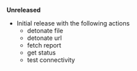 **Unreleased**
* Initial release with the following actions
    * detonate file
    * detonate url
    * fetch report
    * get status
    * test connectivity